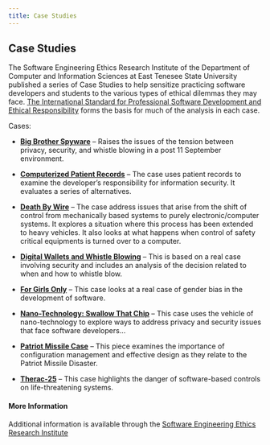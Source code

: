 ```yaml
---
title: Case Studies
---
```

## Case Studies

The Software Engineering Ethics Research Institute of the Department of Computer and Information Sciences at East Tenesee State University published a series of  Case Studies to help sensitize practicing software developers and students to the various types of ethical dilemmas they may face. [The International Standard for Professional Software 
Development and Ethical Responsibility](http://seeri.etsu.edu/TheSECode.htm) forms the basis for much of the analysis in each case.

Cases:

* [**Big Brother Spyware**](http://seeri.etsu.edu/SECodeCases/ethicsC/BigBrother.htm) – Raises the issues of the tension between privacy, security, and whistle blowing in a post 11 September environment.

* [**Computerized Patient Records**](http://seeri.etsu.edu/SECodeCases/ethicsC/Computerized%20Patient%20Records.htm) – The case uses patient records to examine the developer’s responsibility for information security. It evaluates a series of alternatives.

* [**Death By Wire**](http://seeri.etsu.edu/SECodeCases/ethicsC/DeathByWire.htm) – The case address issues that arise from the shift of control from mechanically based systems to purely electronic/computer systems. It explores a situation where this process has been extended to heavy vehicles. It also looks at what happens when control of safety critical equipments is turned over to a computer.

* [**Digital Wallets and Whistle Blowing**](http://seeri.etsu.edu/SECodeCases/ethicsC/DigitalWallets.htm) – This is based on a real case involving security and includes an analysis of the decision related to when and how to whistle blow.

* [**For Girls Only**](http://seeri.etsu.edu/SECodeCases/ethicsC/ForGirlsOnly.htm) – This case looks at a real case of gender bias in the development of software.

* [**Nano-Technology: Swallow That Chip**](http://seeri.etsu.edu/SECodeCases/ethicsC/NanoTechnology.htm) – This case uses the vehicle of nano-technology to explore ways to address privacy and security issues that face software developers...

* [**Patriot Missile Case**](http://seeri.etsu.edu/SECodeCases/ethicsC/PatriotMissile.htm) – This piece examines the importance of configuration management and effective design as they relate to the Patriot Missile Disaster.

* [**Therac-25**](http://users.csc.calpoly.edu/~jdalbey/SWE/Papers/THERAC25.html) – This case highlights the danger of software-based controls on life-threatening systems.


#### More Information
Additional information is available through the [Software Engineering Ethics Research Institute](http://seeri.etsu.edu)
